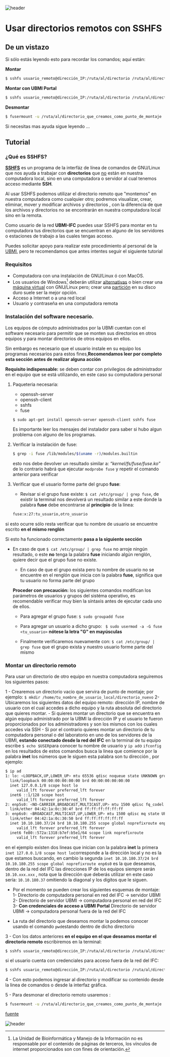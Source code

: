 
![header](/Tutoriales-IFC/assets/header.png)







































# Usar directorios remotos con SSHFS

## De un vistazo
Si sólo estás leyendo esto para recordar los comandos; aquí están:

__Montar__ 
```bash
$ sshfs usuario_remoto@dirección_IP:/ruta/al/directorio /ruta/al/directorio_que_creamos_como_punto_de_montaje
```
__Montar con UBMI Portal__
```bash
$ sshfs usuario_remoto@dirección_IP:/ruta/al/directorio /ruta/al/directorio_que_creamos_como_punto_de_montaje -o ssh_command='ssh -t -p puerto_de_UBMI_Portal usuario_UBMI_Portal@dirección_IP_de_UBMI_portal  ssh '
```
__Desmontar__
```bash
$ fusermount -u /ruta/al/directorio_que_creamos_como_punto_de_montaje
```
Si necesitas mas ayuda sigue leyendo ...

## Tutorial

### ¿Qué es SSHFS?

[__SSHFS__](https://es.wikipedia.org/wiki/Secure_Shell_Filesystem) es un programa de la interfáz de línea de comandos de GNU/Linux que nos ayuda a trabajar con __directorios__ que  <ins>no</ins> están en nuestra computadora local, sino en una computadora o servidor al cual tenemos acceso mediante __SSH__.

Al usar SSHFS podemos utilizar el directorio remoto que "montemos" en nuestra computadora como cualquier otro; podremos visualizar, crear, eliminar, mover y modificar archivos y directorios , con la diferencia de que los archivos y directorios no se encontrarán en nuestra computadora local sino en la remota. 

Como usuario de la red __UBMI-IFC__ puedes usar SSHFS para montar en tu computadora tus directorios que se encuentran en alguno de los servidores o estaciones de trabajo a las cuales tengas acceso. 

Puedes solicitar apoyo para realizar este procedimiento al personal de la [UBMI](https://sites.google.com/ifc.unam.mx/ubmi-ifc/contacto), pero te recomendamos que antes intentes seguir el siguiente tutorial



### Requisitos
- Computadora con una instalación de GNU/Linux ó con MacOS.
- Los usuarios de Windows[^1]  deberán utilizar [alternativas](https://www.raulprietofernandez.net/blog/gnu-linux/como-montar-un-sistema-de-ficheros-remoto-con-sshfs) o bien crear una [máquina virtual](https://osl.ugr.es/2020/09/29/como-instalar-ubuntu-en-virtual-box/) con GNU/Linux pero; crear una [partición](https://www.xataka.com/basics/como-instalar-linux-a-windows-10-ordenador) en su disco duro suele ser la mejor opción.
- Acceso a Internet o a una red local
- Usuario y contraseña en una computadora remota

[^1]: La Unidad  de Bioinformática y Manejo de la Información no es responsable por el contenido de páginas de terceros, los vínculos de internet proporcionados son con fines de orientación.

### Instalación del software necesario.

Los equipos de cómputo administrados por la UBMI cuentan con el software necesario para permitir que se monten sus directorios en otros equipos y para montar directorios de otros equipos en ellos.

Sin embargo es necesario que el usuario instale en su equipo los programas necesarios para estos fines,__Recomendamos leer por completo esta sección antes de realizar alguna acción__

__Requisito indispensable:__ se deben contar con privilegios de administrador en el equipo que se está utilizando, en este caso su computadora personal 

1. Paqueteria necesaria: 
   - openssh-server
   - openssh-client
   - sshfs
   - fuse
   
   ```bash
   $ sudo apt-get install openssh-server openssh-client sshfs fuse
   ```
   Es importante leer los mensajes del instalador para saber si hubo algun problema con alguno de los programas.
   
2. Verificar la instalación de fuse:
   ```bash
   $ grep -i fuse /lib/modules/$(uname -r)/modules.builtin
   ```
   esto nos debe devolver un resultado similar a: _“kernel/fs/fuse/fuse.ko”_ de lo contrario habrá que ejecutar ` modprobe fuse ` y repetir el comando anterior para verificar

3. Verificar que el usuario forme parte del grupo __fuse__: 
   - Revisar si el grupo fuse existe: `$ cat /etc/group/ | grep fuse`, de existir la terminal nos devolverá un resultado similar a este donde la palabra __fuse__ debe encontrarse al __principio__ de la linea: 
   ```bash
   fuse:x:27:tu_usuario,otro_usuario
	```	
si esto ocurre sólo resta verificar que tu nombre de usuario se encuentre escrito __en el mismo renglón__ 

Si esto ha funcionado correctamente __pasa a la siguiente sección__


- En caso de que `$ cat /etc/group/ | grep fuse` no arroje ningún resultado, o este __no__ tenga la palabra __fuse__ iniciando algún renglón, quiere decir que el grupo fuse no existe.
	- En caso de que el grupo exista pero tu nombre de usuario no se encuentre en el renglón que inicia con la palabra __fuse__, significa que tu usuario no forma parte del grupo
	
	__Proceder con precaución:__ los siguientes comandos modifican los parámetros de usuarios y grupos del sistéma operativo, es recomendable verificar muy bien la síntaxis antes de ejecutar cada uno de ellos.
	
	- Para agregar el grupo fuse: ` $ sudo groupadd fuse `
	- Para agregar un usuario a dicho grupo: ` $ sudo usermod -a -G fuse <tu_usuario>` __nótese la letra "G" en mayúsculas__

	- Finalmente verificaremos nuevamente con: `$ cat /etc/group/ | grep fuse` que el grupo exista y nuestro usuario forme parte del mismo
	
	
### Montar un directorio remoto

Para usar un directorio de otro equipo en nuestra computadora seguiremos los siguientes pasos:


1 - Crearemos un directorio vacio que servira de punto de montaje; por ejemplo: `$ mkdir /home/tu_nombre_de_usuario_local/directorio_nuevo`
2- Ubicaremos los siguientes datos del equipo remoto: dirección IP, nombre de usuario con el cual accedes a dicho equipo y la ruta absoluta del directorio que quieres montar.
    - Si quieres montar un directorio que se encuentra en algún equipo administrado por la UBMI la dirección IP y el usuario te fueron proporcionados por los administradores y son los mismos con los cuales accedes vía SSH
    - Si por el contrario quieres montar un directorio de tu computadora personal o del laboratorio en uno de los servidores de la UBMI, __estando conectado desde la red del IFC__ en la terminal de tu equipo escribe `$ echo $USER`para conocer tu nombre de usuario y `ip ad`o `ifconfig` en los resultados de estos comandos busca la linea que comience por la palabra __inet__ los números que le siguen esta palabra son tu dirección , por ejemplo:
  
  ```bash
$ ip ad
1: lo: <LOOPBACK,UP,LOWER_UP> mtu 65536 qdisc noqueue state UNKNOWN group default qlen 1000
    link/loopback 00:00:00:00:00:00 brd 00:00:00:00:00:00
    inet 127.0.0.1/8 scope host lo
       valid_lft forever preferred_lft forever
    inet6 ::1/128 scope host 
       valid_lft forever preferred_lft forever
2: enp5s0: <NO-CARRIER,BROADCAST,MULTICAST,UP> mtu 1500 qdisc fq_codel state DOWN group default qlen 1000
    link/ether 04:42:1a:0c:30:4f brd ff:ff:ff:ff:ff:ff
3: enp6s0: <BROADCAST,MULTICAST,UP,LOWER_UP> mtu 1500 qdisc mq state UP group default qlen 1000
    link/ether 04:42:1a:0c:30:50 brd ff:ff:ff:ff:ff:ff
    inet 10.10.180.37/24 brd 10.10.180.255 scope global noprefixroute enp6s0
       valid_lft forever preferred_lft forever
    inet6 fe80::572a:1318:b7ef:b5e1/64 scope link noprefixroute 
       valid_lft forever preferred_lft forever

```
en el ejemplo existen dos lineas que inician con la palabra __inet__ la primera `inet 127.0.0.1/8 scope host lo`corresponde a la dirección local y no es la que estamos buscando, en cambio la segunda `inet 10.10.180.37/24 brd 10.10.180.255 scope global noprefixroute enp6s0` es la que deseamos, dentro de la red del IFC las direcciones IP de los equipos siempre serán `10.10.xxx.xxx` , nota que la dirección que deberás utilizar en este caso sería: `10.10.180.37` omitiendo la diagonal y los dígitos que le siguen.

   - Por el momento se pueden crear los siguientes esquemas de montaje:
        1- Directorio de computadora personal en red del IFC -> servidor UBMI
        2- Directorio de servidor UBMI -> computadora personal en red del IFC
	3- __Con credenciales de acceso a UBMI Portal__ Directorio de servidor UBMI -> computadora personal fuera de la red del IFC
        
             
  - La ruta del directorio que deseamos montar la podemos conocer usando el comando `pwd`estando dentro de dicho directorio

3 - Con los datos anteriores __en el equipo en el que deseamos montar el directorio remoto__ escribiremos en la terminal: 
```bash
$ sshfs usuario_remoto@dirección_IP:/ruta/al/directorio /ruta/al/directorio_que_creamos_como_punto_de_montaje
```
si el usuario cuenta con credenciales para acceso fuera de la red del IFC:
```bash
$ sshfs usuario_remoto@dirección_IP:/ruta/al/directorio /ruta/al/directorio_que_creamos_como_punto_de_montaje -o ssh_command='ssh -t -p puerto_de_UBMI_Portal usuario_UBMI_Portal@dirección_IP_de_UBMI_portal  ssh '
```

4 - Con esto podemos ingresar al directorio y modificar su contenido desde la linea de comandos o desde la interfaz gráfica.

5 - Para desmonar el directorio remoto usaremos : 
```bash
$ fusermount -u /ruta/al/directorio_que_creamos_como_punto_de_montaje
```

[fuente](https://geekland.eu/montar-sistema-archivos-remoto-con-sshfs/)

























![header](/Tutoriales-IFC/assets/header.png)


